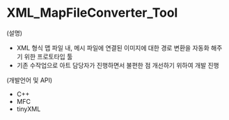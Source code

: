 # XML_MapFileConverter_Tool

(설명)
- XML 형식 맵 파일 내, 메시 파일에 연결된 이미지에 대한 경로 변환을 자동화 해주기 위한 프로토타입 툴
- 기존 수작업으로 아트 담당자가 진행하면서 불편한 점 개선하기 위하여 개발 진행

(개발언어 및 API)
- C++
- MFC
- tinyXML
